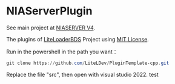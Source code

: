 # NIAServerPlugin

See main project at [NIASERVER V4](https://github.com/NIANIANKNIA/NIASERVER-V4).

The plugins of [LiteLoaderBDS](https://github.com/LiteLDev/LiteLoaderBDS) Project using [MIT License](https://github.com/jiansyuan/NIAServerPlugin/blob/main/LICENSE).


Run in the powershell in the path you want：

```powershell
git clone https://github.com/LiteLDev/PluginTemplate-cpp.git
```

Replace the file "src", then open with visual studio 2022.
test
